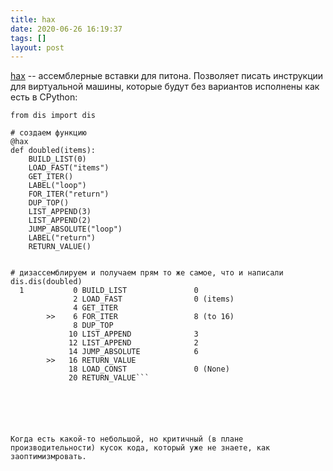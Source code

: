 ```yaml
---
title: hax
date: 2020-06-26 16:19:37
tags: []
layout: post
---
```


[hax](https://github.com/brandtbucher/hax) -- ассемблерные вставки для питона. Позволяет писать инструкции для виртуальной машины, которые будут без вариантов исполнены как есть в CPython:

```from hax import *
from dis import dis

# создаем функцию
@hax
def doubled(items):
    BUILD_LIST(0)
    LOAD_FAST("items")
    GET_ITER()
    LABEL("loop")
    FOR_ITER("return")
    DUP_TOP()
    LIST_APPEND(3)
    LIST_APPEND(2)
    JUMP_ABSOLUTE("loop")
    LABEL("return")
    RETURN_VALUE()


# дизассемблируем и получаем прям то же самое, что и написали
dis.dis(doubled)
  1           0 BUILD_LIST               0
              2 LOAD_FAST                0 (items)
              4 GET_ITER
        >>    6 FOR_ITER                 8 (to 16)
              8 DUP_TOP
             10 LIST_APPEND              3
             12 LIST_APPEND              2
             14 JUMP_ABSOLUTE            6
        >>   16 RETURN_VALUE
             18 LOAD_CONST               0 (None)
             20 RETURN_VALUE```






Когда есть какой-то небольшой, но критичный (в плане производительности) кусок кода, который уже не знаете, как заоптимизмровать.

